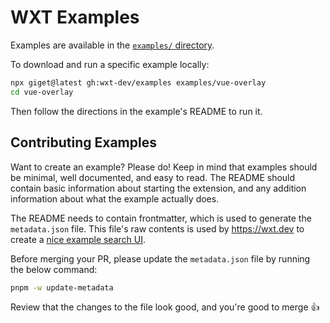 # WXT Examples

Examples are available in the [`examples/` directory](./examples).

To download and run a specific example locally:

```sh
npx giget@latest gh:wxt-dev/examples examples/vue-overlay
cd vue-overlay
```

Then follow the directions in the example's README to run it.

## Contributing Examples

Want to create an example? Please do! Keep in mind that examples should be minimal, well documented, and easy to read. The README should contain basic information about starting the extension, and any addition information about what the example actually does.

The README needs to contain frontmatter, which is used to generate the `metadata.json` file. This file's raw contents is used by https://wxt.dev to create a [nice example search UI](https://wxt.dev/examples.html).

Before merging your PR, please update the `metadata.json` file by running the below command:

```sh
pnpm -w update-metadata
```

Review that the changes to the file look good, and you're good to merge :+1:
